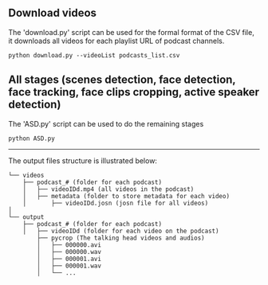 ## Download videos

The 'download.py' script can be used for the formal format of the CSV file, it downloads all videos for each playlist URL of podcast channels.

```
python download.py --videoList podcasts_list.csv
```

## All stages (scenes detection, face detection, face tracking, face clips cropping, active speaker detection)

The 'ASD.py' script can be used to do the remaining stages

```
python ASD.py 
```

---

The output files structure is illustrated below:

```
└── videos
	├── podcast_# (folder for each podcast)
	│   ├── videoIDd.mp4 (all videos in the podcast)
	│   ├── metadata (folder to store metadata for each video)
	│   	├── videoIDd.josn (josn file for all videos)
│
└── output
	├── podcast_# (folder for each podcast)
	│   ├── videoIDd (folder for each video on the podcast)
		├── pycrop (The talking head videos and audios)
		│   ├── 000000.avi
		│   ├── 000000.wav
		│   ├── 000001.avi
		│   ├── 000001.wav
		│   └── ...
```

